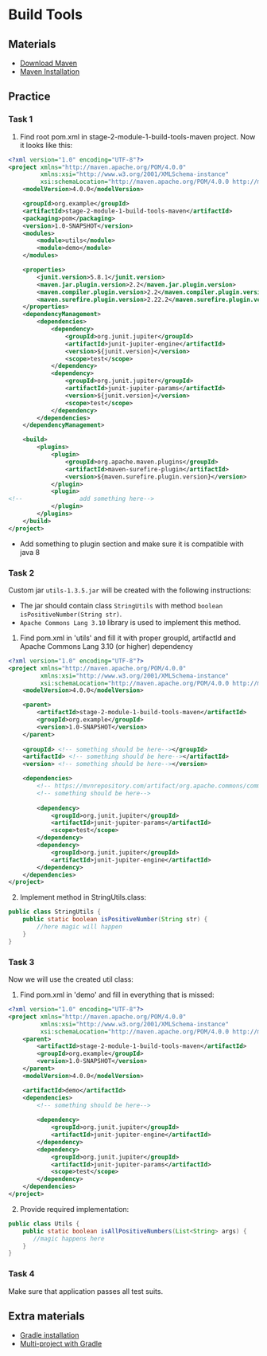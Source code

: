# Build Tools

## Materials
+ [Download Maven](https://maven.apache.org/download.cgi)
+ [Maven Installation](https://maven.apache.org/install.html)
## Practice

### Task 1

1. Find root pom.xml in stage-2-module-1-build-tools-maven project. Now it looks like this:
```xml
<?xml version="1.0" encoding="UTF-8"?>
<project xmlns="http://maven.apache.org/POM/4.0.0"
         xmlns:xsi="http://www.w3.org/2001/XMLSchema-instance"
         xsi:schemaLocation="http://maven.apache.org/POM/4.0.0 http://maven.apache.org/xsd/maven-4.0.0.xsd">
    <modelVersion>4.0.0</modelVersion>

    <groupId>org.example</groupId>
    <artifactId>stage-2-module-1-build-tools-maven</artifactId>
    <packaging>pom</packaging>
    <version>1.0-SNAPSHOT</version>
    <modules>
        <module>utils</module>
        <module>demo</module>
    </modules>

    <properties>
        <junit.version>5.8.1</junit.version>
        <maven.jar.plugin.version>2.2</maven.jar.plugin.version>
        <maven.compiler.plugin.version>2.2</maven.compiler.plugin.version>
        <maven.surefire.plugin.version>2.22.2</maven.surefire.plugin.version>
    </properties>
    <dependencyManagement>
        <dependencies>
            <dependency>
                <groupId>org.junit.jupiter</groupId>
                <artifactId>junit-jupiter-engine</artifactId>
                <version>${junit.version}</version>
                <scope>test</scope>
            </dependency>
            <dependency>
                <groupId>org.junit.jupiter</groupId>
                <artifactId>junit-jupiter-params</artifactId>
                <version>${junit.version}</version>
                <scope>test</scope>
            </dependency>
        </dependencies>
    </dependencyManagement>

    <build>
        <plugins>
            <plugin>
                <groupId>org.apache.maven.plugins</groupId>
                <artifactId>maven-surefire-plugin</artifactId>
                <version>${maven.surefire.plugin.version}</version>
            </plugin>
            <plugin>
<!--                add something here-->
            </plugin>
        </plugins>
    </build>
</project>
```

- Add something to plugin section and make sure it is compatible with java 8

### Task 2

Custom jar `utils-1.3.5.jar` will be created with the following instructions:
- The jar should contain class `StringUtils` with method `boolean isPositiveNumber(String str)`.
- `Apache Commons Lang 3.10` library is used to implement this method.


1. Find pom.xml in 'utils' and fill it with proper groupId, artifactId and Apache Commons Lang 3.10 (or higher) dependency
```xml
<?xml version="1.0" encoding="UTF-8"?>
<project xmlns="http://maven.apache.org/POM/4.0.0"
         xmlns:xsi="http://www.w3.org/2001/XMLSchema-instance"
         xsi:schemaLocation="http://maven.apache.org/POM/4.0.0 http://maven.apache.org/xsd/maven-4.0.0.xsd">
    <modelVersion>4.0.0</modelVersion>

    <parent>
        <artifactId>stage-2-module-1-build-tools-maven</artifactId>
        <groupId>org.example</groupId>
        <version>1.0-SNAPSHOT</version>
    </parent>
    
    <groupId> <!-- something should be here--></groupId>
    <artifactId> <!-- something should be here--></artifactId>
    <version> <!-- something should be here--></version>

    <dependencies>
        <!-- https://mvnrepository.com/artifact/org.apache.commons/commons-lang3 -->
        <!-- something should be here-->
        
        <dependency>
            <groupId>org.junit.jupiter</groupId>
            <artifactId>junit-jupiter-params</artifactId>
            <scope>test</scope>
        </dependency>
        <dependency>
            <groupId>org.junit.jupiter</groupId>
            <artifactId>junit-jupiter-engine</artifactId>
        </dependency>
    </dependencies>
</project>
```

2. Implement method in StringUtils.class:
```java
public class StringUtils {
    public static boolean isPositiveNumber(String str) {
        //here magic will happen
    }
}
```

### Task 3

Now we will use the created util class:
1. Find pom.xml in 'demo' and fill in everything that is missed:
```xml
<?xml version="1.0" encoding="UTF-8"?>
<project xmlns="http://maven.apache.org/POM/4.0.0"
         xmlns:xsi="http://www.w3.org/2001/XMLSchema-instance"
         xsi:schemaLocation="http://maven.apache.org/POM/4.0.0 http://maven.apache.org/xsd/maven-4.0.0.xsd">
    <parent>
        <artifactId>stage-2-module-1-build-tools-maven</artifactId>
        <groupId>org.example</groupId>
        <version>1.0-SNAPSHOT</version>
    </parent>
    <modelVersion>4.0.0</modelVersion>

    <artifactId>demo</artifactId>
    <dependencies>
        <!-- something should be here-->
        
        <dependency>
            <groupId>org.junit.jupiter</groupId>
            <artifactId>junit-jupiter-engine</artifactId>
        </dependency>
        <dependency>
            <groupId>org.junit.jupiter</groupId>
            <artifactId>junit-jupiter-params</artifactId>
            <scope>test</scope>
        </dependency>
    </dependencies>
</project>
```
2. Provide required implementation:
```java
public class Utils {
    public static boolean isAllPositiveNumbers(List<String> args) {
       //magic happens here
    }
}
```

### Task 4

Make sure that application passes all test suits.

## Extra materials
+ [Gradle installation](https://gradle.org/install/)
+ [Multi-project with Gradle](https://docs.gradle.org/current/userguide/multi_project_builds.html)